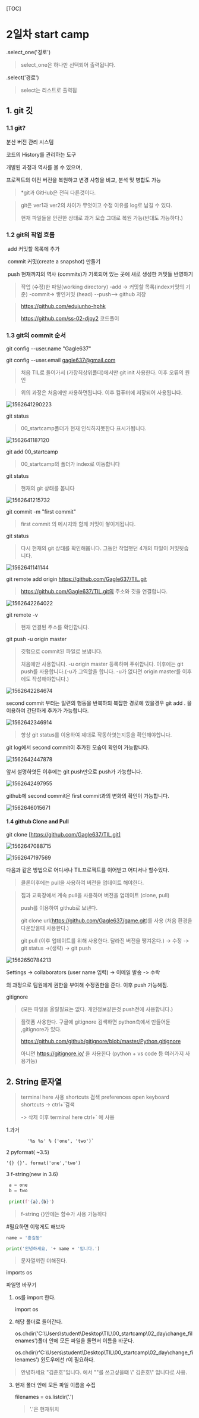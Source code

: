 [TOC]



# 2일차 start camp



.select_one('경로')

> select_one은 하나만 선택되어 출력됩니다.



.select('경로') 

> select는 리스트로 출력됨



## 1. git 깃

### 	1.1 git?

 분산 버전 관리 시스템

코드의  History를 관리하는 도구

개발된 과정과 역사를 볼 수 있으며,

프로젝트의 이전 버전을 복원하고 변경 사항을 비교, 분석 및 병합도 가능

> *git과 GitHub은 전혀 다른것이다.

> git은 ver1과 ver2의 차이가 무엇이고 수정 이유를 log로 남길 수 있다.
>
> 현재 파일들을 안전한 상태로 과거 모습 그대로 복원 가능(반대도 가능하다.)

### 	1.2 git의 작업 흐름

​		add 커밋할 목록에 추가

​		commit 커밋(create a snapshot) 만들기

​		push 현재까지의 역사 (commits)가 기록되어 있는 곳에 새로 생성한 커밋들 반영하기



> 작업 (수정)한 파일(working directory) -add -> 커밋할 목록(index커밋의 기준) -commit-> 쌓인커밋 (head) --push--> github 저장

 

> https://github.com/edujunho-hphk 
>
> https://github.com/ss-02-djpy2 코드풀이



### 	1.3 git의 commit 순서

git config --user.name "Gagle637"

git config --user.email gagle637@gmail.com

> 처음 TIL로 들어가서 (가장최상위폴더)에서만 git init 사용한다. 이후 오류의 원인 

> 위의 과정은 처음에만 사용하면됩니다. 이후 컴퓨터에 저장되어 사용됩니다.

![1562641290223](C:\Users\student\AppData\Roaming\Typora\typora-user-images\1562641290223.png)

git status

> 00_startcamp폴더가 현재 인식하지못한다 표시가됩니다.

![1562641187120](C:\Users\student\AppData\Roaming\Typora\typora-user-images\1562641187120.png)

git add 00_startcamp

>  00_startcamp의 폴더가 index로 이동합니다

git status

>  현재의 git 상태를 봅니다

![1562641215732](C:\Users\student\AppData\Roaming\Typora\typora-user-images\1562641215732.png)

git commit -m "first commit" 

> first commit 의 메시지와 함께 커밋이 쌓이게됩니다.

git status 

> 다시 현재의 git 상태를 확인해봅니다.  그동안 작업햇던 4개의 파일이 커밋됫습니다.

![1562641141144](C:\Users\student\AppData\Roaming\Typora\typora-user-images\1562641141144.png)

git remote add origin https://github.com/Gagle637/TIL.git

> https://github.com/Gagle637/TIL.git의 주소와 깃을 연결합니다. 

![1562642264022](C:\Users\student\AppData\Roaming\Typora\typora-user-images\1562642264022.png)

git remote -v 

> 현재 연결된 주소를 확인합니다.

git push -u origin master

> 깃헙으로 commit된 파일로 보냅니다.  
>
> 처음에만 사용합니다.   -u origin master 등록하며 푸쉬합니다. 이후에는 git push를 사용합니다.(-u가 그역할을 합니다. -u가 없다면 origin master를 이후에도 작성해야합니다.)

![1562642284674](C:\Users\student\AppData\Roaming\Typora\typora-user-images\1562642284674.png)

second commit 부터는 일련의 행동을 반복하되 복잡한 경로에 있을경우 git add . 을 이용하여 간단하게 추가가 가능합니다.

![1562642346914](C:\Users\student\AppData\Roaming\Typora\typora-user-images\1562642346914.png)

> 항상 git status를 이용하여 제대로 작동하엿는지등을 확인해야합니다.

git log에서 second commit이 추가된 모습이 확인이 가능합니다.

![1562642447878](C:\Users\student\AppData\Roaming\Typora\typora-user-images\1562642447878.png)



앞서 설명하엿든 이후에는 git push만으로 push가 가능합니다.

![1562642497955](C:\Users\student\AppData\Roaming\Typora\typora-user-images\1562642497955.png)





github에 second commit은 first commit과의 변화의 확인이 가능합니다.

![1562646015671](C:\Users\student\AppData\Roaming\Typora\typora-user-images\1562646015671.png)

#### 1.4 github Clone and Pull 





git clone [https://github.com/Gagle637/TIL.git]

![1562647088715](C:\Users\student\AppData\Roaming\Typora\typora-user-images\1562647088715.png)

![1562647197569](C:\Users\student\AppData\Roaming\Typora\typora-user-images\1562647197569.png)

다음과 같은 방법으로  어디서나 TIL프로젝트를 이어받고 어디서나 할수있다.



> 클론이후에는 pull을 사용하여 버전을 업데이트 해야한다. 

> 집과 교육장에서 계속 pull을 사용하며 버전을 업데이트  (clone, pull) 
>
> push를 이용하여 github로 보낸다.
>
> git clone url(https://github.com/Gagle637/game.git)를 사용 (처음 환경을 다운받을때 사용한다.)
>
> git pull  (이후 업데이트를 위해 사용한다. 달라진 버전을 땡겨온다.) -> 수정 -> git status ->(생략) -> git push

![1562650784213](C:\Users\student\AppData\Roaming\Typora\typora-user-images\1562650784213.png)

 Settings -> collaborators (user name 입력) -> 이메일 발송 -> 수락

의 과정으로 팀원에게 권한을 부여해 수정권한을 준다. 이후 push 가능해짐.





 gitignore

> (모든 파일을 올릴필요는 없다. 개인정보같은것 push전에 사용합니다.)

> 플랫폼 사용한다. 구글에 gitignore 검색하면 python측에서 만들어둔 ,gitignore가 있다.
>
> https://github.com/github/gitignore/blob/master/Python.gitignore
>
> 아니면 https://gitignore.io/ 을 사용한다 (python + vs code 등 여러가지 사용가능)



## 2. String 문자열

> terminal here 사용 shortcuts 검색 preferences open keyboard shortcuts -> ctrl+`검색 
>
>  -> 삭제 이후 terminal here ctrl+` 에 사용

1.과거

```paython
		'%s %s' % ('one', 'two')`
```

2 pyformat( ~3.5)

```
'{} {}'. format('one','two')
```

3 f-string(new in 3.6)

``` python
 a = one
 b = two
 
 print(f'{a},{b}')
```

> f-string {}안에는 함수가 사용 가능하다





\#필요하면 이렇게도 해보자

```python
name = '홍길동'

print('안녕하세요, '+ name + '입니다.')
```

> 문자열끼린 더해진다.





imports os

파일명 바꾸기

1. os를 import 한다.

   import os

2. 해당 폴더로 들어간다.

   os.chdir('C:\Users\student\Desktop\TIL\00_startcamp\02_day\change_filenames')폴더 안에 모든 파일을 돌면서 이름을 바꾼다.

   os.chdir(r'C:\Users\student\Desktop\TIL\00_startcamp\02_day\change_filenames') 윈도우에선 r이 필요하다. 



> 안녕하세요 "김준호"입니다. 에서 ""를 쓰고싶을떄 \\" 김준호\\" 입니다로 사용. 



3. 현재 폴더 안에 모든 파일 이름을 수집

   filenames = os.listdir('.')

   > '.'은 현재위치

